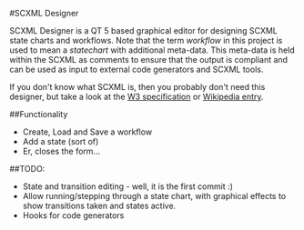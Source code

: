 #SCXML Designer

SCXML Designer is a QT 5 based graphical editor for designing SCXML state charts and workflows. Note that the term *workflow* in this project is used to mean a *statechart* with additional meta-data. This meta-data is held within the SCXML as comments to ensure that the output is compliant and can be used as input to external code generators and SCXML tools.

If you don't know what SCXML is, then you probably don't need this designer, but take a look at the [W3 specification](http://www.w3.org/TR/scxml/) or [Wikipedia entry](http://en.wikipedia.org/wiki/SCXML).


##Functionality
  - Create, Load and Save a workflow
  - Add a state (sort of)
  - Er, closes the form...

##TODO:
  - State and transition editing - well, it is the first commit :)
  - Allow running/stepping through a state chart, with graphical effects to show transitions taken and states active.
  - Hooks for code generators 
